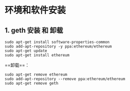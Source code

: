# 环境和软件安装

## 1. geth 安装 和 卸载

```shell
sudo apt-get install software-properties-common
sudo add-apt-repository -y ppa:ethereum/ethereum
sudo apt-get update
sudo apt-get install ethereum
```

==卸载==：

```shell
sudo apt-get remove ethereum
sudo add-apt-repository --remove ppa:ethereum/ethereum
sudo apt-get remove geth
```